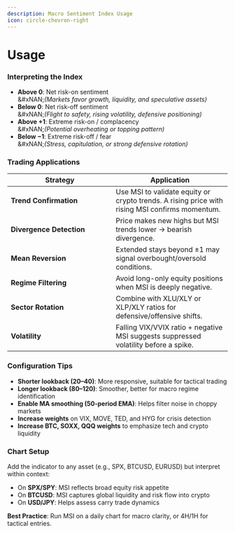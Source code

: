 ```yaml
---
description: Macro Sentiment Index Usage
icon: circle-chevron-right
---
```


# Usage

### **Interpreting the Index**

* **Above 0**: Net risk-on sentiment\
  &#xNAN;_(Markets favor growth, liquidity, and speculative assets)_
* **Below 0**: Net risk-off sentiment\
  &#xNAN;_(Flight to safety, rising volatility, defensive positioning)_
* **Above +1**: Extreme risk-on / complacency\
  &#xNAN;_(Potential overheating or topping pattern)_
* **Below −1**: Extreme risk-off / fear\
  &#xNAN;_(Stress, capitulation, or strong defensive rotation)_

### **Trading Applications**

<table><thead><tr><th width="223.96875">Strategy</th><th>Application</th></tr></thead><tbody><tr><td><strong>Trend Confirmation</strong></td><td>Use MSI to validate equity or crypto trends. A rising price with rising MSI confirms momentum.</td></tr><tr><td><strong>Divergence Detection</strong></td><td>Price makes new highs but MSI trends lower → bearish divergence.</td></tr><tr><td><strong>Mean Reversion</strong></td><td>Extended stays beyond ±1 may signal overbought/oversold conditions.</td></tr><tr><td><strong>Regime Filtering</strong></td><td>Avoid long-only equity positions when MSI is deeply negative.</td></tr><tr><td><strong>Sector Rotation</strong></td><td>Combine with XLU/XLY or XLP/XLY ratios for defensive/offensive shifts.</td></tr><tr><td><strong>Volatility</strong></td><td>Falling VIX/VVIX ratio + negative MSI suggests suppressed volatility before a spike.</td></tr></tbody></table>

### **Configuration Tips**

* **Shorter lookback (20–40)**: More responsive, suitable for tactical trading
* **Longer lookback (80–120)**: Smoother, better for macro regime identification
* **Enable MA smoothing (50-period EMA)**: Helps filter noise in choppy markets
* **Increase weights** on VIX, MOVE, TED, and HYG for crisis detection
* **Increase BTC, SOXX, QQQ weights** to emphasize tech and crypto liquidity

### **Chart Setup**

Add the indicator to any asset (e.g., SPX, BTCUSD, EURUSD) but interpret within context:

* On **SPX/SPY**: MSI reflects broad equity risk appetite
* On **BTCUSD**: MSI captures global liquidity and risk flow into crypto
* On **USD/JPY**: Helps assess carry trade dynamics

**Best Practice**: Run MSI on a daily chart for macro clarity, or 4H/1H for tactical entries.
